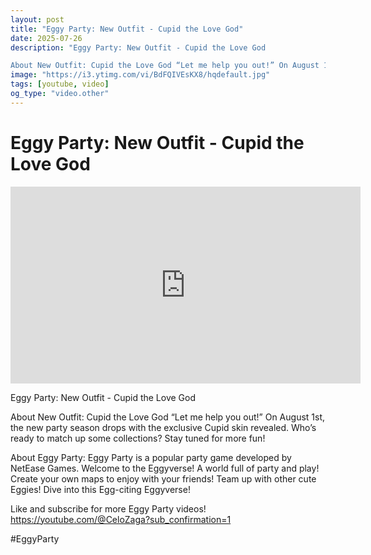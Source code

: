 ```yaml
---
layout: post
title: "Eggy Party: New Outfit - Cupid the Love God"
date: 2025-07-26
description: "Eggy Party: New Outfit - Cupid the Love God

About New Outfit: Cupid the Love God “Let me help you out!” On August 1st, the new party season drops with ..."
image: "https://i3.ytimg.com/vi/BdFQIVEsKX8/hqdefault.jpg"
tags: [youtube, video]
og_type: "video.other"
---
```


<script type="application/ld+json">
{
  "@context": "http://schema.org",
  "@type": "VideoObject",
  "name": "Eggy Party: New Outfit - Cupid the Love God",
  "description": "Eggy Party: New Outfit - Cupid the Love God\n\nAbout New Outfit: Cupid the Love God \u201cLet me help you out!\u201d On August 1st, the new party season drops with the exclusive Cupid skin revealed. Who\u2019s ready to match up some collections? Stay tuned for more fun!\n\nAbout Eggy Party: Eggy Party is a popular party game developed by NetEase Games. Welcome to the Eggyverse! A world full of party and play! Create your own maps to enjoy with your friends! Team up with other cute Eggies! Dive into this Egg-citing Eggyverse!\n\nLike and subscribe for more Eggy Party videos! https://youtube.com/@CeloZaga?sub_confirmation=1 \n\n#EggyParty",
  "thumbnailUrl": "https://i3.ytimg.com/vi/BdFQIVEsKX8/hqdefault.jpg",
  "uploadDate": "2025-07-26T09:53:05",
  "embedUrl": "https://www.youtube.com/embed/BdFQIVEsKX8",
  "publisher": {
    "@type": "Person",
    "name": "Celo Zaga"
  },
  "mainEntityOfPage": {
    "@type": "WebPage",
    "@id": "https://celozaga.github.io/2025/07/26/eggy-party:-new-outfit---cupid-the-love-god-BdFQIVEsKX8.html"
  },
  "duration": "PT0M0S"
}
</script>

<script type="application/ld+json">
{
  "@context": "http://schema.org",
  "@type": "BlogPosting",
  "headline": "Eggy Party: New Outfit - Cupid the Love God",
  "image": "https://i3.ytimg.com/vi/BdFQIVEsKX8/hqdefault.jpg",
  "publisher": {
    "@type": "Person",
    "name": "Celo Zaga"
  },
  "url": "https://celozaga.github.io/2025/07/26/eggy-party:-new-outfit---cupid-the-love-god-BdFQIVEsKX8.html",
  "datePublished": "2025-07-26T09:53:05",
  "dateCreated": "2025-07-26T09:53:05",
  "dateModified": "2025-07-26T09:53:05",
  "description": "Eggy Party: New Outfit - Cupid the Love God\n\nAbout New Outfit: Cupid the Love God \u201cLet me help you out!\u201d On August 1st, the new party season drops with ...",
  "author": {
    "@type": "Person",
    "name": "Celo Zaga"
  },
  "mainEntityOfPage": {
    "@type": "WebPage",
    "@id": "https://celozaga.github.io/2025/07/26/eggy-party:-new-outfit---cupid-the-love-god-BdFQIVEsKX8.html"
  }
}
</script>

<h1 class="youtube-post-title">Eggy Party: New Outfit - Cupid the Love God</h1>

<iframe width="560" height="315" src="https://www.youtube.com/embed/BdFQIVEsKX8" class="youtube-post-embed" frameborder="0" allowfullscreen></iframe>

<p class="youtube-post-description">Eggy Party: New Outfit - Cupid the Love God

About New Outfit: Cupid the Love God “Let me help you out!” On August 1st, the new party season drops with the exclusive Cupid skin revealed. Who’s ready to match up some collections? Stay tuned for more fun!

About Eggy Party: Eggy Party is a popular party game developed by NetEase Games. Welcome to the Eggyverse! A world full of party and play! Create your own maps to enjoy with your friends! Team up with other cute Eggies! Dive into this Egg-citing Eggyverse!

Like and subscribe for more Eggy Party videos! https://youtube.com/@CeloZaga?sub_confirmation=1 

#EggyParty</p>
